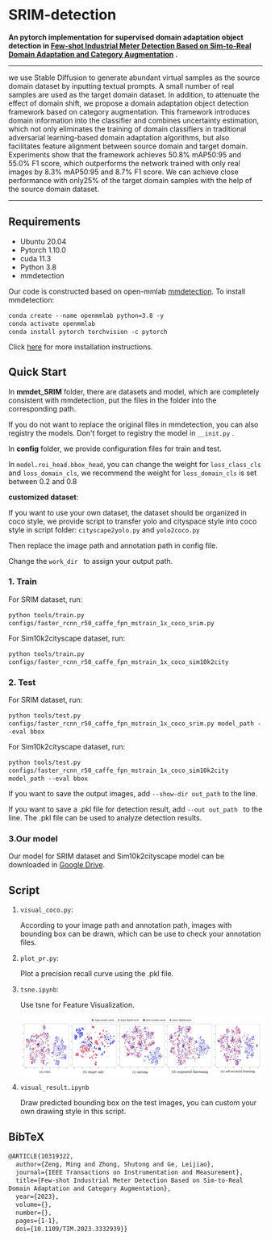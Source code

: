 # SRIM-detection

**An pytorch implementation for supervised domain adaptation object detection in [Few-shot Industrial Meter Detection Based on Sim-to-Real Domain Adaptation and Category Augmentation](https://ieeexplore.ieee.org/document/10319322) .**

------

we use Stable Diffusion to generate abundant virtual samples as the source domain dataset by inputting textual prompts. A small number of real samples are used as the target domain dataset. In addition, to attenuate the effect of domain shift, we propose a domain adaptation object detection framework based on category augmentation. This framework introduces domain information into the classifier and combines uncertainty estimation, which not only eliminates the training of domain classifiers in traditional adversarial learning-based domain adaptation algorithms, but also facilitates feature alignment between source domain and target domain. Experiments show that the framework achieves 50.8% mAP50:95 and 55.0% F1 score, which outperforms the network trained with only real images by 8.3% mAP50:95 and 8.7% F1 score. We can achieve close performance with only25% of the target domain samples with the help of the source domain dataset.

------

## Requirements

- Ubuntu 20.04
- Pytorch 1.10.0
- cuda 11.3
- Python 3.8
- mmdetection 

Our code is constructed based on open-mmlab [mmdetection](https://github.com/open-mmlab/mmdetection). To install mmdetection:

```shell
conda create --name openmmlab python=3.8 -y
conda activate openmmlab
conda install pytorch torchvision -c pytorch
```

Click [here](https://mmdetection.readthedocs.io/en/latest/get_started.html) for more installation instructions.

## Quick Start

In **mmdet_SRIM** folder, there are datasets and model, which are completely consistent with mmdetection, put the files in the folder into the corresponding path.

If you do not want to replace the original files in mmdetection, you can also registry the models. Don't forget to registry the model  in ``__init.py`` .

In **config** folder, we provide configuration files for train and test.

In ``model.roi_head.bbox_head``, you can change the weight for ``loss_class_cls`` and  ``loss_domain_cls``, we recommend the weight for ``loss_domain_cls`` is set between 0.2 and 0.8



**customized dataset**:

If you want to use your own dataset, the dataset should be organized in coco style, we provide script to transfer yolo and cityspace style into coco style in script folder: ``cityscape2yolo.py`` and ``yolo2coco.py``

Then replace the image path and annotation path in config file.

Change the  ``work_dir `` to assign your output path.

### 1. Train

For SRIM dataset, run:

```shell
python tools/train.py  configs/faster_rcnn_r50_caffe_fpn_mstrain_1x_coco_srim.py
```

For Sim10k2cityscape dataset, run:

```
python tools/train.py  configs/faster_rcnn_r50_caffe_fpn_mstrain_1x_coco_sim10k2city
```

### 2. Test

For SRIM dataset, run:

```
python tools/test.py configs/faster_rcnn_r50_caffe_fpn_mstrain_1x_coco_srim.py model_path --eval bbox 
```

For Sim10k2cityscape dataset, run:

```
python tools/test.py  configs/faster_rcnn_r50_caffe_fpn_mstrain_1x_coco_sim10k2city model_path --eval bbox 
```

If you want to save the output images, add  ``--show-dir out_path`` to the line.

If you want to save a .pkl file for detection result, add ``--out out_path `` to the line. The .pkl file can be used to analyze detection results.

### 3.Our model

Our model for SRIM dataset and Sim10k2cityscape model can be downloaded in [Google Drive](https://drive.google.com/drive/folders/1qWYTamwCMtqozyhvmboT3OvDh2gG2iC2?usp=drive_link).

## Script

1. ``visual_coco.py``:

   According to your image path and annotation path, images with bounding box can be drawn, which can be use to check your annotation files.

2. ``plot_pr.py``:

   Plot a precision recall curve using the .pkl  file.

3. ``tsne.ipynb``:

   Use tsne for Feature Visualization.

   ![image-20231116152123086](result_img/tsne.png)

4. ``visual_result.ipynb``

   Draw predicted bounding box on the test images, you can custom your own drawing style in this script.

## BibTeX

```
@ARTICLE{10319322,
  author={Zeng, Ming and Zhong, Shutong and Ge, Leijiao},
  journal={IEEE Transactions on Instrumentation and Measurement}, 
  title={Few-shot Industrial Meter Detection Based on Sim-to-Real Domain Adaptation and Category Augmentation}, 
  year={2023},
  volume={},
  number={},
  pages={1-1},
  doi={10.1109/TIM.2023.3332939}}
```


